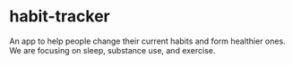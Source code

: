 # habit-tracker

An app to help people change their current habits and form healthier ones.
We are focusing on sleep, substance use, and exercise. 

